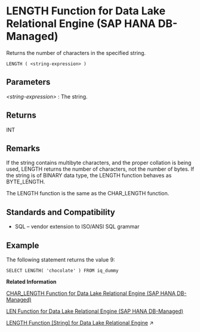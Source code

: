 <!-- loioae555cf86ee34fe887637dbcd64a33c3 -->

# LENGTH Function for Data Lake Relational Engine \(SAP HANA DB-Managed\)

Returns the number of characters in the specified string.



```
LENGTH ( <string-expression> )
```



<a name="loioae555cf86ee34fe887637dbcd64a33c3__section_gf2_w1h_trb"/>

## Parameters

 *<string-expression\>*
 :   The string.

 

<a name="loioae555cf86ee34fe887637dbcd64a33c3__section_k5q_w1h_trb"/>

## Returns

INT



<a name="loioae555cf86ee34fe887637dbcd64a33c3__section_vn1_x1h_trb"/>

## Remarks

If the string contains multibyte characters, and the proper collation is being used, LENGTH returns the number of characters, not the number of bytes. If the string is of BINARY data type, the LENGTH function behaves as BYTE\_LENGTH.

The LENGTH function is the same as the CHAR\_LENGTH function.



<a name="loioae555cf86ee34fe887637dbcd64a33c3__section_dy4_x1h_trb"/>

## Standards and Compatibility

-   SQL – vendor extension to ISO/ANSI SQL grammar



<a name="loioae555cf86ee34fe887637dbcd64a33c3__section_gkb_y1h_trb"/>

## Example

The following statement returns the value 9:

```
SELECT LENGTH( 'chocolate' ) FROM iq_dummy
```

**Related Information**  


[CHAR\_LENGTH Function for Data Lake Relational Engine \(SAP HANA DB-Managed\)](char-length-function-for-data-lake-relational-engine-sap-hana-db-managed-c440e3a.md "Returns the number of characters in a string.")

[LEN Function for Data Lake Relational Engine \(SAP HANA DB-Managed\)](len-function-for-data-lake-relational-engine-sap-hana-db-managed-a895aab.md "Takes one argument as an input of type BINARY or STRING and returns the number of characters, as defined by the database's collation sequence, of a specified string expression, excluding trailing blanks.")

[LENGTH Function [String] for Data Lake Relational Engine](https://help.sap.com/viewer/19b3964099384f178ad08f2d348232a9/2023_1_QRC/en-US/a55ea65684f21015a60794ef54777c14.html "Returns the number of characters in the specified string.") :arrow_upper_right:

